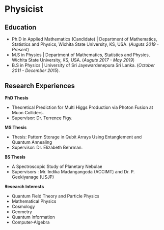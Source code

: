 # Physicist
## Education                    
- Ph.D in Applied Mathematics (Candidate) | Department of Mathematics, Statistics and Physics, Wichita State University, KS, USA. (_Auguts 2019 - Present_)
- M.S in Physics | Department of Mathematics, Statistics and Physics, Wichita State University, KS, USA. (_Auguts 2017 - May 2019_)
- B.S in Physics | University of Sri Jayewardenepura Sri Lanka. (_October 2011 - December 2015_).
 
## Research Experiences

**PhD Thesis**
- Theoretical Prediction for Multi Higgs Production via Photon Fusion at Muon Colliders.
- Supervisor:  Dr. Terrence Figy.
 
**MS Thesis**
- Thesis: Pattern Storage in Qubit Arrays Using Entanglement and Quantum Annealing
- Supervisor:  Dr. Elizabeth Behrman.

**BS Thesis**
- A Spectroscopic Study of Planetary Nebulae
- Supervisors : Mr. Indika Madangangoda (ACCIMT) and Dr. P. Geekiyanage (USJP)

**Research Interests**

- Quantum Field Theory and Particle Physics
- Mathematical Physics
- Cosmology
- Geometry
- Quantum Information
- Computer-Algebra

